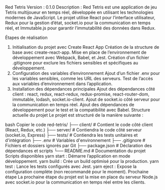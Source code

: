 Red Tetris
Version : 0.1.0
Description : Red Tetris est une application de jeu Tetris multijoueur en temps réel, développée en utilisant les technologies modernes de JavaScript. Le projet utilise React pour l’interface utilisateur, Redux pour la gestion d’état, socket.io pour la communication en temps réel, et Immutable.js pour garantir l’immutabilité des données dans Redux.

Étapes de réalisation
1. Initialisation du projet avec Create React App
Création de la structure de base avec create-react-app.
Mise en place de l’environnement de développement avec Webpack, Babel, et Jest.
Création d’un fichier .gitignore pour exclure les fichiers sensibles et spécifiques au développement.
2. Configuration des variables d’environnement
Ajout d’un fichier .env pour les variables sensibles, comme les URL des serveurs.
Test de l’accès aux variables d’environnement dans l’application.
3. Installation des dépendances principales
Ajout des dépendances côté client : react, redux, react-redux, redux-promise, react-router-dom, immutable, lodash, socket.io-client.
Ajout de socket.io côté serveur pour la communication en temps réel.
Ajout des dépendances de développement pour le test et la compatibilité avec Babel.
Structure actuelle du projet
Le projet est structuré de la manière suivante :

bash
Copier le code
red-tetris/
├── client/               # Contient le code côté client (React, Redux, etc.)
├── server/               # Contiendra le code côté serveur (socket.io, Express)
├── tests/                # Contiendra les tests unitaires et d'intégration
├── .env                  # Variables d'environnement
├── .gitignore            # Fichiers et dossiers ignorés par Git
├── package.json          # Déclaration des dépendances et scripts
└── README.md             # Documentation du projet
Scripts disponibles
yarn start : Démarre l’application en mode développement.
yarn build : Crée un build optimisé pour la production.
yarn test : Lance les tests configurés avec Jest.
yarn eject : Expose la configuration complète (non recommandé pour le moment).
Prochaine étape
La prochaine étape du projet est la mise en place du serveur Node.js avec socket.io pour la communication en temps réel entre les clients.
